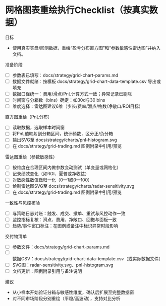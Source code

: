 # 网格图表重绘执行Checklist（按真实数据）

目标
- 使用真实实盘/回测数据，重绘“盈亏分布直方图”和“参数敏感性雷达图”并纳入文档。

准备阶段
- [ ] 参数表已填写：docs/strategy/grid-chart-params.md
- [ ] 数据文件就绪：按模板 docs/strategy/grid-chart-data-template.csv 导出或填充
- [ ] 数据口径统一：费用/滑点/PnL计算方式一致；异常记录已剔除
- [ ] 时间窗与分箱数（bins）确定：如30d与30 bins
- [ ] 维度选择：雷达图建议6维（步长/费率/滑点/格数/净敞口/ROI目标）

直方图重绘（PnL分布）
- [ ] 读取数据，选取样本时间窗
- [ ] 将PnL值映射到分箱区间，统计频数，区分正/负分箱
- [ ] 输出SVG至 docs/strategy/charts/pnl-histogram.svg
- [ ] 在 docs/strategy/grid-trading.md 图例附录中引用/预览

雷达图重绘（参数敏感性）
- [ ] 按维度在合理区间内做参数变动测试（单变量或网格化）
- [ ] 记录绩效变化（如ROI、夏普或净收益）
- [ ] 对敏感性数值做归一化（0—1或0—100）
- [ ] 绘制雷达图SVG至 docs/strategy/charts/radar-sensitivity.svg
- [ ] 在 docs/strategy/grid-trading.md 图例附录中引用/预览

一致性与风控核验
- [ ] 与策略日志对账：触发、成交、撤单、重试与风控动作一致
- [ ] 监控指标复核：滑点、费用、净敞口、回撤与面板一致
- [ ] 趋势/事件窗口标注：在图例或备注中标识异常时段影响

交付物清单
- [ ] 参数文件：docs/strategy/grid-chart-params.md
- [ ] 数据CSV：docs/strategy/grid-chart-data-template.csv（或实际数据文件）
- [ ] SVG图：radar-sensitivity.svg、pnl-histogram.svg
- [ ] 文档更新：图例附录引用与备注说明

建议
- 从小样本开始验证分箱与敏感性维度，确认后扩展至完整数据窗
- 对不同市场阶段分别重绘（平稳/高波动），支持对比分析